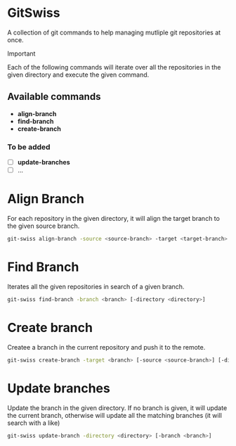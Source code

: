 # GitSwiss

A collection of git commands to help managing mutliple git repositories at once.

> [!IMPORTANT]
> Each of the following commands will iterate over all the repositories in the given directory and execute the given command.

## Available commands

- **align-branch**
- **find-branch**
- **create-branch**

### To be added

- [ ] **update-branches**
- [ ] ...

# Align Branch

For each repository in the given directory, it will align the target branch to the given source branch.

```bash
git-swiss align-branch -source <source-branch> -target <target-branch> -directory <directory>
```

# Find Branch

Iterates all the given repositories in search of a given branch.

```bash
git-swiss find-branch -branch <branch> [-directory <directory>]
```

# Create branch

Createe a branch in the current repository and push it to the remote.

```bash
git-swiss create-branch -target <branch> [-source <source-branch>] [-directory <directory>]
```

# Update branches

Update the branch in the given directory. If no branch is given, it will update the current branch, otherwise will update all the matching branches (it will search with a like)

```bash
git-swiss update-branch -directory <directory> [-branch <branch>]
```
